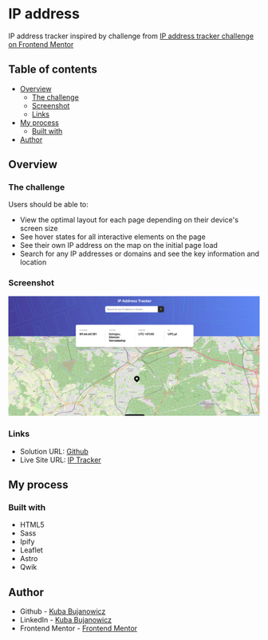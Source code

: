 # IP address

IP address tracker inspired by challenge from [IP address tracker challenge on Frontend Mentor](https://www.frontendmentor.io/challenges/ip-address-tracker-I8-0yYAH0)

## Table of contents

- [Overview](#overview)
  - [The challenge](#the-challenge)
  - [Screenshot](#screenshot)
  - [Links](#links)
- [My process](#my-process)
  - [Built with](#built-with)
- [Author](#author)

## Overview

### The challenge

Users should be able to:

- View the optimal layout for each page depending on their device's screen size
- See hover states for all interactive elements on the page
- See their own IP address on the map on the initial page load
- Search for any IP addresses or domains and see the key information and location

### Screenshot

![Result](./src/assets/screenshot.png)

### Links

- Solution URL: [Github](https://github.com/Kuba-Bujanowicz/frontend-mentor/tree/main/ip-tracker)
- Live Site URL: [IP Tracker](https://lovely-rugelach-986d00.netlify.app/)

## My process

### Built with

- HTML5
- Sass
- Ipify
- Leaflet
- Astro
- Qwik

## Author

- Github - [Kuba Bujanowicz](https://github.com/Kuba-Bujanowicz)
- LinkedIn - [Kuba Bujanowicz](https://www.linkedin.com/in/kuba-bujanowicz-2ba715253/)
- Frontend Mentor - [Frontend Mentor](https://www.frontendmentor.io)
